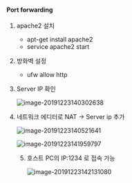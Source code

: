 #### Port forwarding

1. apache2 설치

   * apt-get install apache2
   * service apache2 start

2. 방화벽 설정

   * ufw allow http

3. Server IP 확인

   ![image-20191223140302638](C:\Users\student\TIL\img\image-20191223140302638.png)

4. 네트워크 에디터로 NAT → Server ip 추가

   ![image-20191223140521641](C:\Users\student\TIL\img\image-20191223140521641.png)

   ![image-20191223141959797](C:\Users\student\TIL\img\image-20191223141959797.png)

   5. 호스트 PC의 IP:1234 로 접속 가능

      ![image-20191223142131080](C:\Users\student\TIL\img\image-20191223142131080.png)

      

